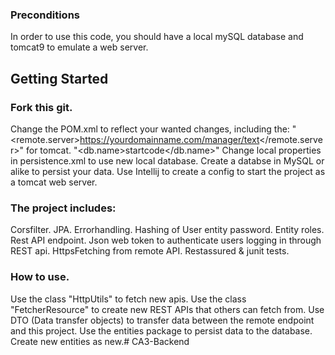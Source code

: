 ### Preconditions
In order to use this code, you should have a local mySQL database and tomcat9 to emulate a web server.

## Getting Started

### Fork this git.
Change the POM.xml to reflect your wanted changes, including the:
"<remote.server>https://yourdomainname.com/manager/text</remote.server>" for tomcat.
"<db.name>startcode</db.name>"
Change local properties in persistence.xml to use new local database.
Create a databse in MySQL or alike to persist your data.
Use Intellij to create a config to start the project as a tomcat web server.

### The project includes:
Corsfilter.
JPA.
Errorhandling.
Hashing of User entity password.
Entity roles.
Rest API endpoint.
Json web token to authenticate users logging in through REST api.
HttpsFetching from remote API.
Restassured & junit tests.

### How to use.
Use the class "HttpUtils" to fetch new apis.
Use the class "FetcherResource" to create new REST APIs that others can fetch from.
Use DTO (Data transfer objects) to transfer data between the remote endpoint and this project.
Use the entities package to persist data to the database.
Create new entities as new.# CA3-Backend
